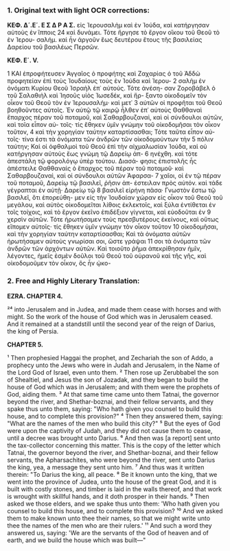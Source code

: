 ### 1. Original text with light OCR corrections:

**ΚΕΦ. Δ´.Ε´. Ε Σ Δ Ρ Α Σ.**
εἰς Ἱερουσαλὴμ καὶ ἐν Ἰούδα, καὶ κατήργησαν αὐτοὺς ἐν ἵπποις
24 καὶ δυνάμει. Τότε ἤργησε τὸ ἔργον οἴκου τοῦ Θεοῦ τὸ ἐν Ἱερου-
σαλήμ. καὶ ἦν ἀργοῦν ἕως δευτέρου ἔτους τῆς βασιλείας Δαρείου
τοῦ βασιλέως Περσῶν.

**ΚΕΦ. Ε´. V.**

1 ΚΑΙ ἐπροφήτευσεν Ἀγγαῖος ὁ προφήτης καὶ Ζαχαρίας ὁ τοῦ
Ἀδδὼ προφητείαν ἐπὶ τοὺς Ἰουδαίους τοὺς ἐν Ἰούδα καὶ Ἱερου-
2 σαλὴμ ἐν ὀνόματι Κυρίου Θεοῦ Ἰσραὴλ ἐπ᾽ αὐτούς. Τότε ἀνέση-
σαν Ζοροβάβελ ὁ τοῦ Σαλαθιὴλ καὶ Ἰησοῦς υἱὸς Ἰωσεδέκ, καὶ ἤρ-
ξαντο οἰκοδομεῖν τὸν οἶκον τοῦ Θεοῦ τὸν ἐν Ἱερουσαλήμ· καὶ μετ᾽
3 αὐτῶν οἱ προφῆται τοῦ Θεοῦ βοηθοῦντες αὐτοῖς. Ἐν αὐτῷ τῷ
καιρῷ ἦλθεν ἐπ᾽ αὐτοὺς Θαθθαναὶ ἔπαρχος πέραν τοῦ ποταμοῦ,
καὶ Σαθαρβουζαναὶ, καὶ οἱ σύνδουλοι αὐτῶν, καὶ τοῖα εἶπον αὐ-
τοῖς· τίς ἔθηκεν ὑμῖν γνώμην τοῦ οἰκοδομῆσαι τὸν οἶκον τοῦτον,
4 καὶ τὴν χορηγίαν ταύτην καταρτίσασθαι; Τότε ταῦτα εἶπον αὐ-
τοῖς· τίνα ἐστι τὰ ὀνόματα τῶν ἀνδρῶν τῶν οἰκοδομούντων τὴν
5 πόλιν ταύτην; Καὶ οἱ ὀφθαλμοὶ τοῦ Θεοῦ ἐπὶ τὴν αἰχμαλωσίαν
Ἰούδα, καὶ οὐ κατήργησαν αὐτοὺς ἕως γνώμη τῷ Δαρείῳ ἀπ-
6 ηνέχθη. καὶ τότε ἀπεστάλη τῷ φορολόγῳ ὑπὲρ τούτου. Διασά-
φησις ἐπιστολῆς ἧς ἀπέστειλε Θαθθαναὶς ὁ ἔπαρχος τοῦ πέραν τοῦ
ποταμοῦ· καὶ Σαθαρβουζαναὶ, καὶ οἱ σύνδουλοι αὐτῶν Ἀφαρσα-
7 χαῖοι, οἱ ἐν τῷ πέραν τοῦ ποταμοῦ, Δαρείῳ τῷ βασιλεῖ, ῥῆσιν ἀπ-
έστειλαν πρὸς αὐτόν. καὶ τάδε γέγραπται ἐν αὐτῇ· Δαρείῳ τῷ
8 βασιλεῖ εἰρήνη πᾶσα· Γνωστὸν ἔστω τῷ βασιλεῖ, ὅτι ἐπορεύθη-
μεν εἰς τὴν Ἰουδαίαν χώραν εἰς οἶκον τοῦ Θεοῦ τοῦ μεγάλου, καὶ
αὐτὸς οἰκοδομεῖται λίθοις ἐκλεκτοῖς, καὶ ξύλα ἐντίθεται ἐν τοῖς
τοίχοις, καὶ τὸ ἔργον ἐκεῖνο ἐπιδέξιον γίγνεται, καὶ εὐοδοῦται ἐν
9 χερσὶν αὐτῶν. Τότε ἠρωτήσαμεν τοὺς πρεσβυτέρους ἐκείνους, καὶ
οὕτως εἴπομεν αὐτοῖς· τίς ἔθηκεν ὑμῖν γνώμην τὸν οἶκον τοῦτον
10 οἰκοδομῆσαι, καὶ τὴν χορηγίαν ταύτην καταρτίσασθαι; Καὶ τὰ
ὀνόματα αὐτῶν ἠρωτήσαμεν αὐτοὺς γνωρίσαι σοι, ὥστε γράψαι
11 σοι τὰ ὀνόματα τῶν ἀνδρῶν τῶν ἀρχόντων αὐτῶν. Καὶ τοιοῦτο
ῥῆμα ἀπεκρίθησαν ἡμῖν, λέγοντες, ἡμεῖς ἐσμὲν δοῦλοι τοῦ Θεοῦ
τοῦ οὐρανοῦ καὶ τῆς γῆς, καὶ οἰκοδομοῦμεν τὸν οἶκον, ὃς ἦν ᾠκο-

### 2. Free and Highly Literary Translation:

**EZRA. CHAPTER 4.**

²⁴ into Jerusalem and in Judea, and made them cease with horses and with might. So the work of the house of God which was in Jerusalem ceased. And it remained at a standstill until the second year of the reign of Darius, the king of Persia.

**CHAPTER 5.**

¹ Then prophesied Haggai the prophet, and Zechariah the son of Addo, a prophecy unto the Jews who were in Judah and Jerusalem, in the Name of the Lord God of Israel, even unto them.
² Then rose up Zerubbabel the son of Shealtiel, and Jesus the son of Jozadak, and they began to build the house of God which was in Jerusalem; and with them were the prophets of God, aiding them.
³ At that same time came unto them Tatnai, the governor beyond the river, and Shethar-boznai, and their fellow servants, and they spake thus unto them, saying: "Who hath given you counsel to build this house, and to complete this provision?"
⁴ Then they answered them, saying: "What are the names of the men who build this city?"
⁵ But the eyes of God were upon the captivity of Judah, and they did not cause them to cease, until a decree was brought unto Darius.
⁶ And then was [a report] sent unto the tax-collector concerning this matter. This is the copy of the letter which Tatnai, the governor beyond the river, and Shethar-boznai, and their fellow servants, the Apharsachites, who were beyond the river, sent unto Darius the king, yea, a message they sent unto him.
⁷ And thus was it written therein: "To Darius the king, all peace.
⁸ Be it known unto the king, that we went into the province of Judea, unto the house of the great God, and it is built with costly stones, and timber is laid in the walls thereof, and that work is wrought with skillful hands, and it doth prosper in their hands.
⁹ Then asked we those elders, and we spake thus unto them: 'Who hath given you counsel to build this house, and to complete this provision?
¹⁰ And we asked them to make known unto thee their names, so that we might write unto thee the names of the men who are their rulers.'
¹¹ And such a word they answered us, saying: 'We are the servants of the God of heaven and of earth, and we build the house which was built—"